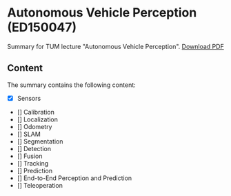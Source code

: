 # Autonomous Vehicle Perception (ED150047)

Summary for TUM lecture "Autonomous Vehicle Perception". [Download PDF](https://github.com/weber-andreas/autonomous-driving)

## Content

The summary contains the following content:

- [x] Sensors
- [] Calibration
- [] Localization
- [] Odometry
- [] SLAM
- [] Segmentation
- [] Detection
- [] Fusion
- [] Tracking
- [] Prediction
- [] End-to-End Perception and Prediction
- [] Teleoperation
